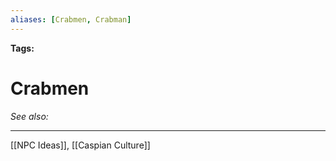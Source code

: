 ```yaml
---
aliases: [Crabmen, Crabman]
---
```


**Tags:** 
# Crabmen
*See also:* 
___
[[NPC Ideas]], [[Caspian Culture]]